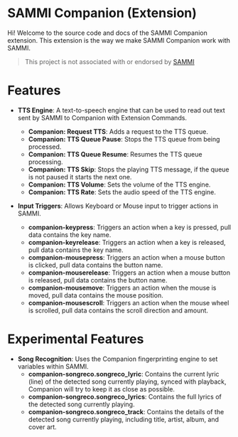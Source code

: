 # SAMMI Companion (Extension)

Hi!
Welcome to the source code and docs of the SAMMI Companion extension. This extension is the way we make SAMMI Companion work with SAMMI.

> This project is not associated with or endorsed by [SAMMI](https://sammi.solutions/)

# Features
- **TTS Engine**: A text-to-speech engine that can be used to read out text sent by SAMMI to Companion with Extension Commands.
  - **Companion: Request TTS**: Adds a request to the TTS queue.
  - **Companion: TTS Queue Pause**: Stops the TTS queue from being processed.
  - **Companion: TTS Queue Resume**: Resumes the TTS queue processing.
  - **Companion: TTS Skip**: Stops the playing TTS message, if the queue is not paused it starts the next one.
  - **Companion: TTS Volume**: Sets the volume of the TTS engine.
  - **Companion: TTS Rate**: Sets the audio speed of the TTS engine.

- **Input Triggers**: Allows Keyboard or Mouse input to trigger actions in SAMMI.
  - **companion-keypress**: Triggers an action when a key is pressed, pull data contains the key name.
  - **companion-keyrelease**: Triggers an action when a key is released, pull data contains the key name.
  - **companion-mousepress**: Triggers an action when a mouse button is clicked, pull data contains the button name.
  - **companion-mouserelease**: Triggers an action when a mouse button is released, pull data contains the button name.
  - **companion-mousemove**: Triggers an action when the mouse is moved, pull data contains the mouse position.
  - **companion-mousescroll**: Triggers an action when the mouse wheel is scrolled, pull data contains the scroll direction and amount.

# Experimental Features

- **Song Recognition**: Uses the Companion fingerprinting engine to set variables within SAMMI.
  - **companion-songreco.songreco_lyric**: Contains the current lyric (line) of the detected song currently playing, synced with playback, Companion will try to keep it as close as possible.
  - **companion-songreco.songreco_lyrics**: Contains the full lyrics of the detected song currently playing.
  - **companion-songreco.songreco_track**: Contains the details of the detected song currently playing, including title, artist, album, and cover art.